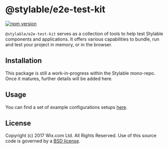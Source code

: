 # @stylable/e2e-test-kit

[![npm version](https://img.shields.io/npm/v/@stylable/e2e-test-kit.svg)](https://www.npmjs.com/package/@stylable/e2e-test-kit)

`@stylable/e2e-test-kit` serves as a collection of tools to help test Stylable components and applications. It offers various capabilities to bundle, run and test your project in memory, or in the browser.

## Installation

This package is still a work-in-progress within the Stylable mono-repo. Once it matures, further details will be added here.

## Usage

You can find a set of example configurations setups [here](./packages/webpack-plugin/test/e2e).

## License

Copyright (c) 2017 Wix.com Ltd. All Rights Reserved. Use of this source code is governed by a [BSD license](./LICENSE).
